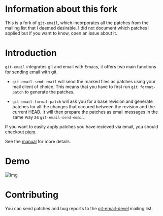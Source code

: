 # Information about this fork
This is a fork of `git-email`, which incorporates all the patches from the
mailing list that I deemed desirable. I did not document which patches I
applied but if you want to know, open an issue about it.

# Introduction
`git-email` integrates git and email with Emacs, it offers two main
functions for sending email with git.

-   `git-email-send-email` will send the marked files as patches using your
    mail client of choice.  This means that you have to first run
    `git format-patch` to generate the patches.

-   `git-email-format-patch` will ask you for a base revision and generate
    patches for all the changes that occured between the revision and
    the current HEAD.  It will then prepare the patches as email
    messages in the same way as `git-email-send-email`.

If you want to easily apply patches you have recieved via email, you
should checkout [piem](https://git.kyleam.com/piem).

See the [manual](https://yoctocell.xyz/doc/git-email/) for more details.

# Demo
![img](demo.gif)

# Contributing
You can send patches and bug reports to the
[git-email-devel](https://lists.sr.ht/~yoctocell/git-email-devel)
mailing list.
